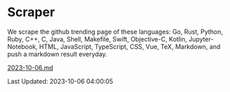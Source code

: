 # Scraper

We scrape the github trending page of these languages: Go, Rust, Python, Ruby, C++, C, Java, Shell, Makefile, Swift, Objective-C, Kotlin, Jupyter-Notebook, HTML, JavaScript, TypeScript, CSS, Vue, TeX, Markdown, and push a markdown result everyday.

[2023-10-06.md](https://github.com/yangwenmai/github-trending-backup/blob/master/2023-10-06.md)

Last Updated: 2023-10-06 04:00:05